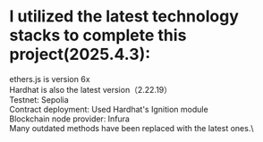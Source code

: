 # I utilized the latest technology stacks to complete this project(2025.4.3):

​ethers.js is version 6x\
​Hardhat is also the latest version（2.22.19）\
​Testnet: Sepolia\
​Contract deployment: Used Hardhat's ​Ignition module\
​Blockchain node provider: ​Infura\
Many outdated methods have been replaced with the latest ones.\
